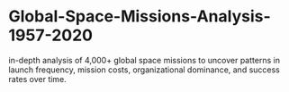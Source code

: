 # Global-Space-Missions-Analysis-1957-2020
in-depth analysis of 4,000+ global space missions to uncover patterns in launch frequency, mission costs, organizational dominance, and success rates over time.
